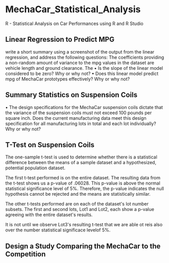 # MechaCar_Statistical_Analysis
R  -  Statistical Analysis on Car Performances using R and R Studio

## Linear Regression to Predict MPG

write a short summary using a screenshot of the output from the linear regression, and address the following questions:
The coefficients providing a non-random amount of variance to the mpg values in the dataset are vehicle length and ground clearance.
The 
•	Is the slope of the linear model considered to be zero? Why or why not?
•	Does this linear model predict mpg of MechaCar prototypes effectively? Why or why not?


## Summary Statistics on Suspension Coils
•	The design specifications for the MechaCar suspension coils dictate that the variance of the suspension coils must not exceed 100 pounds per square inch. Does the current manufacturing data meet this design specification for all manufacturing lots in total and each lot individually? Why or why not?
## T-Test on Suspension Coils

The one-sample t-test is used to determine whether there is a statistical difference between the means of a sample dataset and a hypothesized, potential population dataset.

The first t-test performed is on the entire dataset. The resulting data from the t-test shows us a p-value of .06028. This p-value is above the normal statistical significance level of 5%. Therefore, the p-value indicates the null hypothesis cannot be rejected and the means are statistically similar.

The other t-tests performed are on each of the dataset's lot number subsets. 
The first and second lots, Lot1 and Lot2, each show a p-value agreeing with the entire dataset's results. 

It is not until we observe Lot3's resulting t-test that we are able ot  reis also over the number statistical significace levelof 5%. 



## Design a Study Comparing the MechaCar to the Competition
